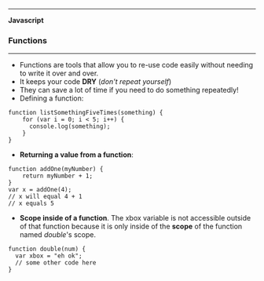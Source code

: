 
___

<strong>Javascript</strong>
<h3>Functions</h3>

---


- Functions are tools that allow you to re-use code easily without needing to write it over and over.
- It keeps your code **DRY** (*don't repeat yourself*)
- They can save a lot of time if you need to do something repeatedly!
- Defining a function:
```
function listSomethingFiveTimes(something) {
    for (var i = 0; i < 5; i++) {
      console.log(something);
    }
}
```
- **Returning a value from a function**:
```
function addOne(myNumber) {
    return myNumber + 1;
}
var x = addOne(4);
// x will equal 4 + 1
// x equals 5
```
- **Scope inside of a function**. The xbox variable is not accessible outside of that function because it is only inside of the **scope** of the function named *double*'s scope.
```
function double(num) {
  var xbox = "eh ok";
  // some other code here
}
```